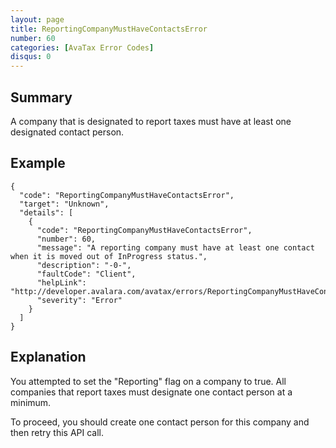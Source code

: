```yaml
---
layout: page
title: ReportingCompanyMustHaveContactsError
number: 60
categories: [AvaTax Error Codes]
disqus: 0
---
```


## Summary

A company that is designated to report taxes must have at least one designated contact person.

## Example

    {
      "code": "ReportingCompanyMustHaveContactsError",
      "target": "Unknown",
      "details": [
        {
          "code": "ReportingCompanyMustHaveContactsError",
          "number": 60,
          "message": "A reporting company must have at least one contact when it is moved out of InProgress status.",
          "description": "-0-",
          "faultCode": "Client",
          "helpLink": "http://developer.avalara.com/avatax/errors/ReportingCompanyMustHaveContactsError",
          "severity": "Error"
        }
      ]
    }

## Explanation

You attempted to set the "Reporting" flag on a company to true.  All companies that report taxes must designate one contact person at a minimum.

To proceed, you should create one contact person for this company and then retry this API call.
